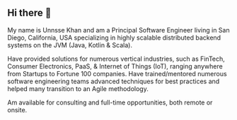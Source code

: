 ## Hi there 👋

My name is Unnsse Khan and am a Principal Software Engineer living in San Diego, California, USA specializing in highly scalable distributed backend systems on the JVM (Java, Kotlin & Scala).

Have provided solutions for numerous vertical industries, such as FinTech, Consumer Electronics, PaaS, & Internet of Things (IoT), ranging anywhere from Startups to Fortune 100 companies. Have trained/mentored numerous software engineering teams advanced techniques for best practices and helped many transition to an Agile methodology.

Am available for consulting and full-time opportunities, both remote or onsite.
